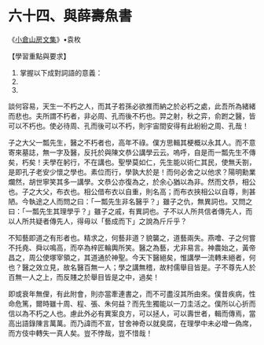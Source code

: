 # 六十四、與薛壽魚書

《[小倉山房文集](https://zh.wikisource.org/wiki/%E5%B0%8F%E5%80%89%E5%B1%B1%E6%88%BF%E6%96%87%E9%9B%86/19)》•袁枚

【學習重點與要求】

1. 掌握以下成對詞語的意義：
2. 
3. 



談何容易，天生一不朽之人，而其子若孫必欲推而納之於必朽之處，此吾所為緒緒而悲也。夫所謂不朽者，非必周、孔而後不朽也。羿之射，秋之弈，俞跗之醫，皆可以不朽也。使必待周、孔而後可以不朽，則宇宙間安得有此紛紛之周、孔哉！

子之大父一瓢先生，醫之不朽者也，高年不祿。僕方思輯其梗概以永其人。而不意寄來墓誌，無一字及醫，反托於與陳文恭公講學云云。嗚呼，自是而一瓢先生不傳矣，朽矣！夫學在躬行，不在講也。聖學莫如仁，先生能以術仁其民，使無夭劄，是即孔子老安少懷之學也。素位而行，學孰大於是！而何必舍之以他求？陽明勳業爛然，胡世寧笑其多一講學。文恭公亦復為之，於余心猶以為非。然而文恭，相公也。子之大父，布衣也。相公借布衣以自重，則名高；而布衣挾相公以自尊，則甚陋。今執途之人而問之曰：「一瓢先生非名醫乎？」雖子之仇，無異詞也。又問之曰：「一瓢先生其理學乎？」雖子之戚，有異詞也。子不以人所共信者傳先人，而以人所共疑者傳先人，得毋以「藝成而下」之說為斤斤乎？

不知藝即道之有形者也。精求之，何藝非道？貌襲之，道藝兩失。燕噲、子之何嘗不托堯、舜以鳴高，而卒為梓匠輪輿所笑。醫之為藝，尤非易言。神農始之，黃帝昌之，周公使塚宰領之，其道通於神聖。今天下醫絕矣，惟講學一流轉未絕者，何也？醫之效立見，故名醫百無一人；學之講無稽，故村儒舉目皆是。子不尊先人於百無一人之上，而反賤之於舉目皆是之中，過矣！

即或衰年無俚，有此附會，則亦當牽連書之，而不可盡沒其所由來。僕昔疾病，性命危篤，爾時雖十周、程、張、朱何益？而先生獨能以一刀圭活之。僕所以心折而信以為不朽之人也。慮此外必有異案良方，可以拯人，可以壽世者，輯而傳焉，當高出語錄陳言萬萬。而乃諱而不宣，甘舍神奇以就臭腐，在理學中未必增一偽席，而方伎中轉失一真人矣。豈不悖哉，豈不惜哉！
